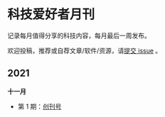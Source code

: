# 科技爱好者月刊

记录每月值得分享的科技内容，每月最后一周发布。

欢迎投稿，推荐或自荐文章/软件/资源，请[提交 issue](https://github.com/wz930206/monthly/issues) 。

## 2021

**十一月**

- 第 1 期：[创刊号](docs/issue-1.md)

